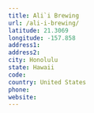 ```yaml
---
title: Ali`i Brewing
url: /ali-i-brewing/
latitude: 21.3069
longitude: -157.858
address1: 
address2: 
city: Honolulu
state: Hawaii
code: 
country: United States
phone: 
website: 
---
```


